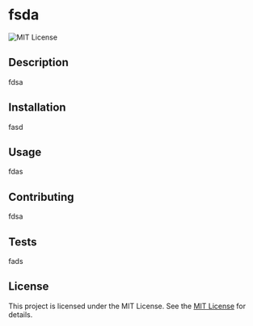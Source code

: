 # fsda
  ![MIT License](https://img.shields.io/badge/license-MIT-green)

  ## Description
  fdsa
  
  ## Installation
  fasd
  
  ## Usage
  fdas
  
  ## Contributing
  fdsa
  
  ## Tests
  fads
  
  ## License
This project is licensed under the MIT License. See the [MIT License](https://opensource.org/licenses/MIT) for details.
    